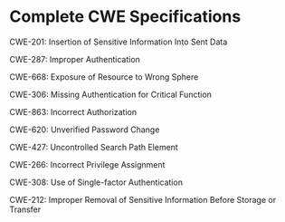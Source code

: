 

# Complete CWE Specifications

CWE-201: Insertion of Sensitive Information Into Sent Data

CWE-287: Improper Authentication

CWE-668: Exposure of Resource to Wrong Sphere

CWE-306: Missing Authentication for Critical Function

CWE-863: Incorrect Authorization

CWE-620: Unverified Password Change

CWE-427: Uncontrolled Search Path Element

CWE-266: Incorrect Privilege Assignment

CWE-308: Use of Single-factor Authentication

CWE-212: Improper Removal of Sensitive Information Before Storage or Transfer